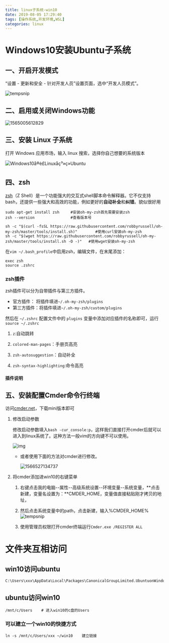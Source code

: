 ```yaml
---
title: linux子系统-win10
date: 2019-08-05 17:29:40
tags: [操作系统,开发环境,WSL]
categories: linux
---
```


# Windows10安装Ubuntu子系统

## 一、开启开发模式

“设置 - 更新和安全 - 针对开发人员”设置页面，选中“开发人员模式”。

![tempsnip](linux子系统-win10/tempsnip.png)

<!--more-->

## 二、启用或关闭Windows功能

![1565005612829](linux子系统-win10/1565005612829.png)

## 三、安装 Linux 子系统

打开 Windows 应用市场，输入 linux 搜索，选择你自己想要的系统版本

![Windows10å®è£Linuxå­ç³»ç»Ubuntu](linux子系统-win10/20171212111834391.jpg)

## 四、zsh

[zsh](https://link.zhihu.com/?target=http%3A//www.zsh.org/)（Z Shell）是一个功能强大的交互式shell脚本命令解释器。它不仅支持bash，还提供一些强大和高效的功能，例如更好的**自动补全**和**纠错**。貌似很好用

```shell
sudo apt-get install zsh     #安装oh-my-zsh首先需要安装zsh
zsh --version                #查看版本号

sh -c "$(curl -fsSL https://raw.githubusercontent.com/robbyrussell/oh-my-zsh/master/tools/install.sh)"        #使用curl安装oh-my-zsh
sh -c "$(wget https://raw.githubusercontent.com/robbyrussell/oh-my-zsh/master/tools/install.sh -O -)"   #使用wget安装oh-my-zsh
```

在`vim ~/.bash_profile`中启用zsh，编辑文件，在末尾添加：

```shell
exec zsh
source .zshrc
```

### zsh插件

zsh插件可以分为自带插件与第三方插件。

- 官方插件： 将插件填进`~/.oh-my-zsh/plugins`
- 第三方插件：将插件填进`~/.oh-my-zsh/custom/plugins`

然后在 `~/.zshrc` 配置文件中的 `plugins` 变量中添加对应插件的名称即可，运行`source ~/.zshrc`

1. `z`:自动跳转

2. `colored-man-pages`：手册页高亮

3. `zsh-autosuggestion`：自动补全
4. `zsh-syntax-highlighting`:命令高亮 

#### 插件说明

## 五、安装配置Cmder命令行终端

访问[cmder.net](https://cmder.net/)，下载mini版本即可

1. 修改启动参数

   修改启动参数填入`bash -cur_console:p`，这样我们直接打开cmder后就可以进入到linux系统了。这种方法一般vim的方向键不可以使用。

   ![img](linux子系统-win10/dff1d38a0f699e19488e71c1ad7ad8805cc.jpg)

   - 或者使用下面的方法对cmder进行修改。

     ![1566527134737](linux子系统-win10/1566527134737.png)

2. 将cmder添加进win10的右键菜单

   1. 右键点击我的电脑--属性--高级系统设置--环境变量--系统变量，**点击新建，变量名设置为：**CMDER_HOME，变量值直接粘贴刚才拷贝的地址，

   2. 然后点击系统变量中的path，点击新建，输入%CMDER_HOME%
      ![tempsnip](linux子系统-win10/tempsnip-1565012471202.png)
   3. 使用管理员权限打开cmder终端运行`Cmder.exe /REGISTER ALL`

# 文件夹互相访问

## win10访问ubuntu

```shell
C:\Users\xxx\AppData\Local\Packages\CanonicalGroupLimited.UbuntuonWindows_79rhkp1fndgsc\LocalState\rootfs\home\xxx
```



## ubuntu访问win10

```shell
/mnt/c/Users    # 进入win10的c盘的Users
```

### 可以建立一个win10的快捷方式

```shell
ln -s /mnt/c/Users/xxx ~/win10    建立链接
```

















































